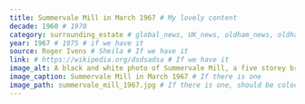 ```yaml
---
title: Summervale Mill in March 1967 # My lovely content
decade: 1960 # 1970
category: surrounding_estate # global_news, UK_news, oldham_news, oldham_history, towers, surrounding_estate # Always exactly one category
year: 1967 # 1975 # if we have it
source: Roger Ivens # Sheila # If we have it
link: # https://wikipedia.org/dsdsadsa # If we have it
image_alt: A black and white photo of Summervale Mill, a five storey brick building with a sign at the top which reads S DODD & SONS Ltd. There are large windows throughout the building. There is a rickety wooden fence in the foreground of the image.  # If there is one
image_caption: Summervale Mill in March 1967 # If there is one
image_path: summervale_mill_1967.jpg # If there is one, should be colocated with the index.md file in the folder
---
```

